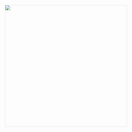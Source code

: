 <p align="center">
    <a href="https://github.com/JellyFishDevelopment/JellyFishDevelopment/">
        <img align="center" src="https://i.imgur.com/S083HNT.png" width="400"></a>
  <br>
</p>
